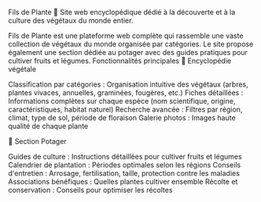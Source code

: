 Fils de Plante 🌱
Site web encyclopédique dédié à la découverte et à la culture des végétaux du monde entier.

Fils de Plante est une plateforme web complète qui rassemble une vaste collection de végétaux du monde organisée par catégories. Le site propose également une section dédiée au potager avec des guides pratiques pour cultiver fruits et légumes.
Fonctionnalités principales
🌿 Encyclopédie végétale

Classification par catégories : Organisation intuitive des végétaux (arbres, plantes vivaces, annuelles, graminées, fougères, etc.)
Fiches détaillées : Informations complètes sur chaque espèce (nom scientifique, origine, caractéristiques, habitat naturel)
Recherche avancée : Filtres par région, climat, type de sol, période de floraison
Galerie photos : Images haute qualité de chaque plante

🥕 Section Potager

Guides de culture : Instructions détaillées pour cultiver fruits et légumes
Calendrier de plantation : Périodes optimales selon les régions
Conseils d'entretien : Arrosage, fertilisation, taille, protection contre les maladies
Associations bénéfiques : Quelles plantes cultiver ensemble
Récolte et conservation : Conseils pour optimiser les récoltes